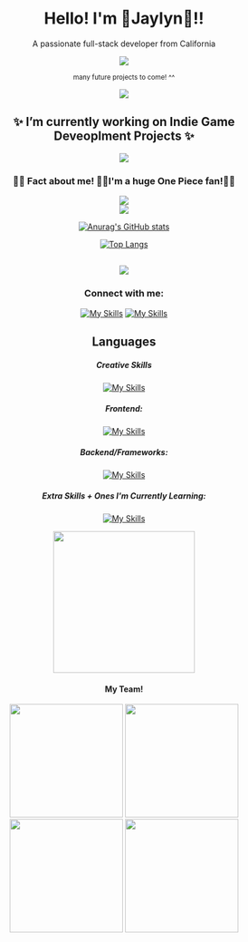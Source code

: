 <h1 align="center">Hello! I'm 🌸Jaylyn🌸!!</h1>
<p align="center">A passionate full-stack developer from California</p>
<div align="center">
  <img src="https://media.tenor.com/AKHj5e7v4pcAAAAi/cute.gif"/>
<p align="center"><small>many future projects to come! ^^</small></p>
<img src="https://64.media.tumblr.com/624de2427331957cd70f58bf0b8ae0c8/13e0c248166cd00b-50/s540x810/0ba55c32b75422bdb703f251a8df030d122ecee8.gif" align="center"/>
<h2>✨ I’m currently working on Indie Game Deveoplment Projects ✨</h2>
<img src="https://64.media.tumblr.com/624de2427331957cd70f58bf0b8ae0c8/13e0c248166cd00b-50/s540x810/0ba55c32b75422bdb703f251a8df030d122ecee8.gif" align="center"/>
<h3> 🏴‍☠️ Fact about me! 🏴‍☠️I'm a huge One Piece fan!👒🌞 </h3>
<div>
<img src="https://seeklogo.com/images/O/one-piece-logo-A80CEB54CC-seeklogo.com.png"/>
</div>
<img src="https://media1.tenor.com/m/of7YkoZ_FPUAAAAd/one-piece-paint.gif"/>

[![Anurag's GitHub stats](https://github-readme-stats.vercel.app/api?username=jasbears)](https://github.com/jasbears/github-readme-stats)

[![Top Langs](https://github-readme-stats.vercel.app/api/top-langs/?username=jasbears)](https://github.com/jasbears/github-readme-stats)

</div>

<h2 align="center"><img src="https://64.media.tumblr.com/412b7d4d8e8e3fa7af140ba20eca07b4/8d4566e7562e8fab-d3/s1280x1920/16cfd38aa3e10c12c2a7e4abd64e153e24d17c14.gif" align="center"/></h2>

<h3 align="center">Connect with me:</h3>
<div align="center">
  
[![My Skills](https://skills.thijs.gg/icons?i=linkedin&theme=light)](https://www.linkedin.com/in/jaylyn-stample/)
[![My Skills](https://skills.thijs.gg/icons?i=gmail&theme=light)](mailto:jaystample@gmail.com)

</div>

<h2 align="center">Languages</h2>
<div align="center">

<h5>Creative Skills</h5>

[![My Skills](https://skills.thijs.gg/icons?i=blender,godot,unity&theme=light)](https://skills.thijs.gg)

<h5>Frontend:</h5>

[![My Skills](https://skills.thijs.gg/icons?i=html,css,bootstrap,javascript,react&theme=light)](https://skills.thijs.gg)

<h5>Backend/Frameworks:</h5>

[![My Skills](https://skills.thijs.gg/icons?i=py,git,mysql,flask,nodejs&theme=light)](https://skills.thijs.gg)

<h5>Extra Skills + Ones I'm Currently Learning:</h5>

[![My Skills](https://skills.thijs.gg/icons?i=cs,cpp,go,lua&theme=light)](https://skills.thijs.gg)

</div>
<div align="center">
  <img src="https://www.honkaistarrail.wiki/images/5/56/HSR_Logo.png" width=250/>
  <h4> My Team!</h4>
  <img src="https://media.tenor.com/GZ_va_Ggnq8AAAAi/jingliu-jingliu-honkai-star-rail.gif" width="200"/>
  <img src="https://media.tenor.com/ZQlYdiJRvRMAAAAi/himeko-himko-stari-rail.gif" width="200"/>
  <img src="https://media.tenor.com/YcRyor1O4bMAAAAi/stelle-honkai-star-rail-stelle.gif" width="200"/>
  <img src="https://media.tenor.com/FzVPwLr-xg4AAAAi/lynx-honkai-star-rail.gif" width="200"/>
</div>
